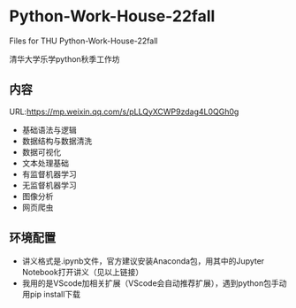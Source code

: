 # Python-Work-House-22fall
Files for THU Python-Work-House-22fall

清华大学乐学python秋季工作坊


## 内容
URL:https://mp.weixin.qq.com/s/pLLQyXCWP9zdag4L0QGh0g
* 基础语法与逻辑
* 数据结构与数据清洗
* 数据可视化
* 文本处理基础
* 有监督机器学习
* 无监督机器学习
* 图像分析
* 网页爬虫



## 环境配置
* 讲义格式是.ipynb文件，官方建议安装Anaconda包，用其中的Jupyter Notebook打开讲义（见以上链接）
* 我用的是VScode加相关扩展（VScode会自动推荐扩展），遇到python包手动用pip install下载